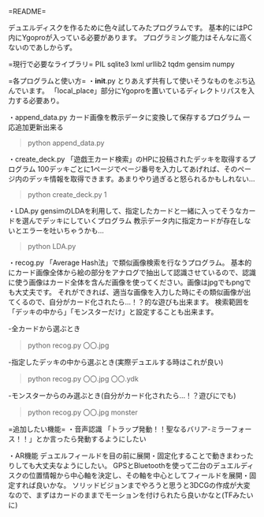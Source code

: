 =README=

デュエルディスクを作るために色々試してみたプログラムです。
基本的にはPC内にYgoproが入っている必要があります。
プログラミング能力はそんなに高くないのであしからず。

=現行で必要なライブラリ=
PIL
sqlite3
lxml
urllib2
tqdm
gensim
numpy

=各プログラムと使い方=
・__init__.py
とりあえず共有して使いそうなものをぶち込んでいます。
「local_place」部分にYgoproを置いているディレクトリパスを入力する必要あり。

・append_data.py
カード画像を教示データに変換して保存するプログラム
一応追加更新出来る
>python append_data.py

・create_deck.py
「遊戯王カード検索」のHPに投稿されたデッキを取得するプログラム
100デッキごとに1ページでページ番号を入力してあげれば、そのページ内のデッキ情報を取得できます。あまりやり過ぎると怒られるかもしれない...
>python create_deck.py 1

・LDA.py
gensimのLDAを利用して、指定したカードと一緒に入ってそうなカードを選んでデッキにしていくプログラム
教示データ内に指定カードが存在しないとエラーを吐いちゃうかも...
>python LDA.py

・recog.py
「Average Hash法」で類似画像検索を行なうプログラム。
基本的にカード画像全体から絵の部分をアナログで抽出して認識させているので、認識に使う画像はカード全体を含んだ画像を使ってください。画像はjpgでもpngでも大丈夫です。
それができれば、適当な画像を入力した時にその類似画像が出てくるので、自分がカード化されたら...！？的な遊びも出来ます。
検索範囲を「デッキの中から」「モンスターだけ」と設定することも出来ます。

-全カードから選ぶとき
>python recog.py 〇〇.jpg

-指定したデッキの中から選ぶとき(実際デュエルする時はこれが良い)
>python recog.py 〇〇.jpg 〇〇.ydk

-モンスターからのみ選ぶとき(自分がカード化されたら...！？遊びにでも)
>python recog.py 〇〇.jpg monster


=追加したい機能=
・音声認識
「トラップ発動！！聖なるバリア-ミラーフォース！！」とか言ったら発動するようにしたい

・AR機能
デュエルフィールドを目の前に展開・固定化することで動きまわったりしても大丈夫なようにしたい。
GPSとBluetoothを使って二台のデュエルディスクの位置情報から中心軸を決定し、その軸を中心としてフィールドを展開・固定すれば良いかな。
ソリッドビジョンまでやろうと思うと3DCGの作成が大変なので、まずはカードのままでモーションを付けられたら良いかなと(TFみたいに)



